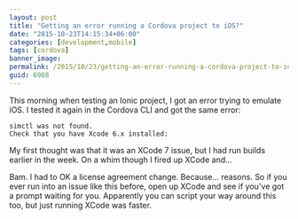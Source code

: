 ```yaml
---
layout: post
title: "Getting an error running a Cordova project to iOS?"
date: "2015-10-23T14:15:34+06:00"
categories: [development,mobile]
tags: [cordova]
banner_image: 
permalink: /2015/10/23/getting-an-error-running-a-cordova-project-to-ios
guid: 6988
---
```


This morning when testing an Ionic project, I got an error trying to emulate iOS. I tested it again in the Cordova CLI and got the same error:

<!--more-->

<pre><code>simctl was not found.
Check that you have Xcode 6.x installed:</code></pre>

My first thought was that it was an XCode 7 issue, but I had run builds earlier in the week. On a whim though I fired up XCode and...

Bam. I had to OK a license agreement change. Because... reasons. So if you ever run into an issue like this before, open up XCode and see if you've got a prompt waiting for you. Apparently you can script your way around this too, but just running XCode was faster.